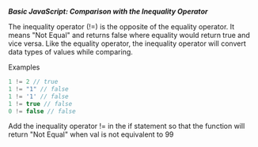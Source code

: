 ***Basic JavaScript: Comparison with the Inequality Operator***

The inequality operator (!=) is the opposite of the equality operator. It means "Not Equal" and returns false where equality would return true and vice versa. Like the equality operator, the inequality operator will convert data types of values while comparing.

Examples

```javascript
1 != 2 // true
1 != "1" // false
1 != '1' // false
1 != true // false
0 != false // false
```

Add the inequality operator != in the if statement so that the function will return "Not Equal" when val is not equivalent to 99
